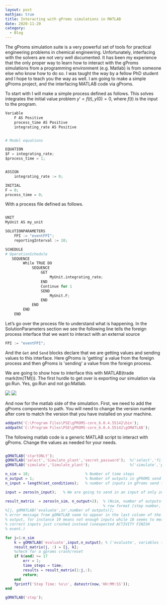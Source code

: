 ```yaml
---
layout: post
mathjax: true
title: Interacting with gProms simulations in MATLAB
date: 2020-11-20
category:
  - Blog
---
```


The gProms simulation suite is a very powerful set of tools for practical engineering problems in chemical engineering. Unfortunately, interfacing with the solvers are not very well documented. It has been my experience that the only proper way to learn how to interact with the gProms simulations from a programming environment (e.g. Matlab) is from someone else who know how to do so. I was taught the way by a fellow PhD student and I hope to teach you the way as well. I am going to make a simple gProms project, and the interfacing MATLAB code via gProms. 

To start with I will make a simple process defined as follows. This solves integrates the initial value problem $y'=f(t), y(0)=0$, where $f(t)$ is the input to the program.


```python
Variable
    F AS Positive
    process_time AS Positive
    integrating_rate AS Positive


# Model equations

EQUATION
$F = integrating_rate;
$process_time = 1;


ASSIGN
    integrating_rate := 0;

INITIAL
F = 0;
process_time = 0;
```
With a process file defined as follows.

```python

UNIT
MyUnit AS my_unit

SOLUTIONPARAMETERS
    FPI := "eventFPI";
    reportingInterval := 10;

SCHEDULE
# OperationSchedule
   SEQUENCE
        While TRUE DO
            SEQUENCE
                GET
                    MyUnit.integrating_rate;
                END
                Continue for 1
                SEND
                    MyUnit.F;
                END
            END
        END
    END
```

Let’s go over the process file to understand what is happening. In the SolutionParameters section we see the following line tells the foreign process interface that we want to interact with an external source
```python
FPI := "eventFPI";
```
And the ``Get`` and ``Send`` blocks declare that we are getting values and sending values to this interface. Here gProms is 'getting' a value from the foreign process and then gProms is 'sending' a value from the foreign process. 

We are going to show how to interface this with MATLAB(trade mark(tm(TM))). The first hurdle to get over is exporting our simulation via go:Run. Yes, go:Run and not go:Matlab.

![](/assets/imgs/Example.png)
![](/assets/imgs/Example_2.png)

And now for the matlab side of the simulation. First, we need to add the gProms components to path. You will need to change the version number after core to match the version that you have installed on your machine.

```matlab
addpath('C:\Program Files\PSE\gPROMS-core_6.0.4.55142\bin');
addpath('C:\Program Files\PSE\gPROMS-core_6.0.4.55142\gOMATLAB');
```

The following matlab code is a generic MATLAB script to interact with gProms. Change the values as needed for your needs.

```matlab

gOMATLAB('startONLY');
gOMATLAB('select','Simulate_plant','secret_password');  %('select','file_name','encryption_password')
gOMATLAB('simulate','Simulate_plant');                  %('simulate','process_name')

n_sim = 10;                         % Number of time steps
n_output = 1;                       % Number of outputs in gPROMS send task
n_input = length(set_conditions);   % number of inputs in gProms send task

input = zeros(n_input);   % We are going to send in an input of only zeros

result_matrix  = zeros(n_sim, n_output+2);  % (Nsim, number of outputs+2) [outputs are the entities in gOMATLAB_send]
                                            % row format [step number, output values, gProms return code]
%[j, gOMATLAB('evaluate',in',number of outputs)];
% error message from gOMATLAB seem to appear in the last column of the
% output, for instance 19 means not enough inputs while 18 seems to mean
% correct inputs just crashed instead (unexpected ACTIVITY FINISH
% event.)

for j=1:n_sim
    k = gOMATLAB('evaluate',input,n_output); % ('evaluate', variables to gProms, number of variables to get from gProms )
    result_matrix(j, :) = [j, k]; 
    %check for a gproms crash/reset
    if k(end) >= 17
        err = 1;
        time_steps = time;
        results = result_matrix(1:j,:);
        return;
    end
    fprintf('Step Time: %s\n', datestr(now,'HH:MM:SS'));
end

gOMATLAB('stop');
```
